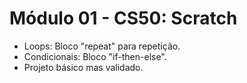 # Módulo 01 - CS50: Scratch

- Loops: Bloco "repeat" para repetição.
- Condicionais: Bloco "if-then-else".
- Projeto básico mas validado.